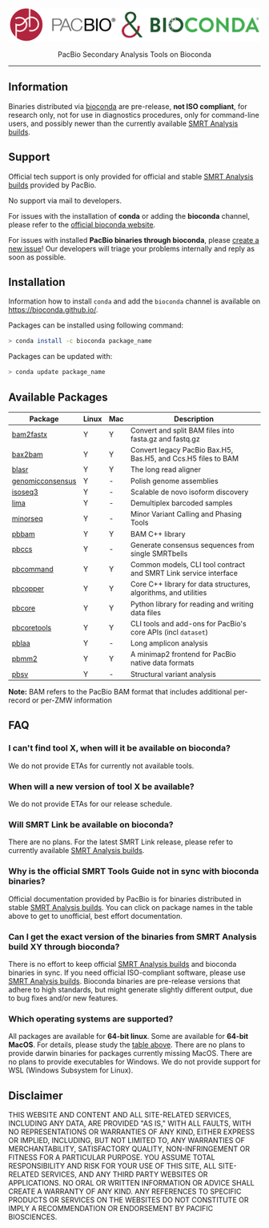 <p align="center">
  <img src="img/pbbioconda.png" alt="pbbioconda logo"/>
</p>
<p align="center">PacBio Secondary Analysis Tools on Bioconda</p>

***

## Information
Binaries distributed via [bioconda](https://bioconda.github.io/) are
pre-release, **not ISO compliant**, for research only, not for use in diagnostics
procedures, only for command-line users, and possibly newer than the currently
available [SMRT Analysis builds](http://www.pacb.com/products-and-services/analytical-software/).

## Support

Official tech support is only provided for official and stable
[SMRT Analysis builds](http://www.pacb.com/products-and-services/analytical-software/)
provided by PacBio.

No support via mail to developers.

For issues with the installation of **conda** or adding the **bioconda** channel,
please refer to the [official bioconda website](https://bioconda.github.io/).

For issues with installed **PacBio binaries through bioconda**, please [create
a new issue](https://github.com/PacificBiosciences/pbbioconda/issues)!
Our developers will triage your problems internally and reply as soon as possible.

## Installation
Information how to install `conda` and add the `bioconda` channel is
available on https://bioconda.github.io/.

Packages can be installed using following command:
```sh
> conda install -c bioconda package_name
```

Packages can be updated with:
```sh
> conda update package_name
```

## Available Packages

| Package | Linux | Mac | Description |
| - | - | - | - |
| [bam2fastx](https://github.com/pacificbiosciences/bam2fastx/) | Y | Y | Convert and split BAM files into fasta.gz and fastq.gz |
| [bax2bam](https://github.com/pacificbiosciences/bax2bam/) | Y | Y | Convert legacy PacBio Bax.H5, Bas.H5, and Ccs.H5 files to BAM |
| [blasr](https://github.com/pacificbiosciences/blasr/) | Y | Y | The long read aligner |
| [genomicconsensus](https://github.com/pacificbiosciences/genomicconsensus/) | Y | - | Polish genome assemblies |
| [isoseq3](https://github.com/pacificbiosciences/isoseq3/) | Y | - | Scalable de novo isoform discovery |
| [lima](https://github.com/pacificbiosciences/barcoding/) | Y | - | Demultiplex barcoded samples |
| [minorseq](https://github.com/PacificBiosciences/minorseq/) | Y | - | Minor Variant Calling and Phasing Tools |
| [pbbam](https://github.com/pacificbiosciences/pbbam/) | Y | Y | BAM C++ library |
| [pbccs](https://github.com/pacificbiosciences/unanimity/) | Y | - | Generate consensus sequences from single SMRTbells |
| [pbcommand](https://github.com/pacificbiosciences/pbcommand/) | Y | Y | Common models, CLI tool contract and SMRT Link service interface |
| [pbcopper](https://github.com/pacificbiosciences/pbcopper/) | Y | Y | Core C++ library for data structures, algorithms, and utilities |
| [pbcore](https://github.com/pacificbiosciences/pbcore/) | Y | Y | Python library for reading and writing data files |
| [pbcoretools](https://github.com/pacificbiosciences/pbcoretools/) | Y | Y | CLI tools and add-ons for PacBio's core APIs (incl `dataset`) |
| [pblaa](https://github.com/pacificbiosciences/pblaa/) | Y | - | Long amplicon analysis |
| [pbmm2](https://github.com/PacificBiosciences/pbmm2/) | Y | Y | A minimap2 frontend for PacBio native data formats |
| [pbsv](https://github.com/pacificbiosciences/pbsv/) | Y | - | Structural variant analysis |

**Note:** BAM refers to the PacBio BAM format that includes additional
per-record or per-ZMW information

## FAQ

### I can't find tool X, when will it be available on bioconda?
We do not provide ETAs for currently not available tools.

### When will a new version of tool X be available?
We do not provide ETAs for our release schedule.

### Will SMRT Link be available on bioconda?
There are no plans. For the latest SMRT Link release, please refer to
currently available [SMRT Analysis builds](http://www.pacb.com/products-and-services/analytical-software/).

### Why is the official SMRT Tools Guide not in sync with bioconda binaries?
Official documentation provided by PacBio is for binaries distributed in stable
[SMRT Analysis builds](http://www.pacb.com/products-and-services/analytical-software/).
You can click on package names in the table above to get to unofficial,
best effort documentation.

### Can I get the exact version of the binaries from SMRT Analysis build XY through bioconda?
There is no effort to keep official [SMRT Analysis builds](http://www.pacb.com/products-and-services/analytical-software/)
and bioconda binaries in sync. If you need official ISO-compliant software,
please use [SMRT Analysis builds](http://www.pacb.com/products-and-services/analytical-software/).
Bioconda binaries are pre-release versions that adhere to high standards,
but might generate slightly different output, due to bug fixes and/or new features.

### Which operating systems are supported?
All packages are available for **64-bit linux**. Some are available for **64-bit MacOS**.
For details, please study the [table above](#available-packages).
There are no plans to provide darwin binaries for packages currently missing MacOS.
There are no plans to provide executables for Windows.
We do not provide support for WSL (Windows Subsystem for Linux).

## Disclaimer
THIS WEBSITE AND CONTENT AND ALL SITE-RELATED SERVICES, INCLUDING ANY DATA, ARE PROVIDED "AS IS," WITH ALL FAULTS, WITH NO REPRESENTATIONS OR WARRANTIES OF ANY KIND, EITHER EXPRESS OR IMPLIED, INCLUDING, BUT NOT LIMITED TO, ANY WARRANTIES OF MERCHANTABILITY, SATISFACTORY QUALITY, NON-INFRINGEMENT OR FITNESS FOR A PARTICULAR PURPOSE. YOU ASSUME TOTAL RESPONSIBILITY AND RISK FOR YOUR USE OF THIS SITE, ALL SITE-RELATED SERVICES, AND ANY THIRD PARTY WEBSITES OR APPLICATIONS. NO ORAL OR WRITTEN INFORMATION OR ADVICE SHALL CREATE A WARRANTY OF ANY KIND. ANY REFERENCES TO SPECIFIC PRODUCTS OR SERVICES ON THE WEBSITES DO NOT CONSTITUTE OR IMPLY A RECOMMENDATION OR ENDORSEMENT BY PACIFIC BIOSCIENCES.